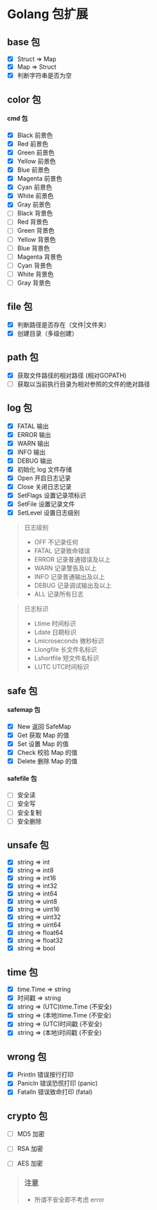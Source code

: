 
# Golang 包扩展
 ## base 包
  - [x] Struct => Map
  - [x] Map => Struct
  - [x] 判断字符串是否为空

 ## color 包
  #### cmd 包
   - [x] Black 前景色
   - [x] Red 前景色
   - [x] Green 前景色
   - [x] Yellow 前景色
   - [x] Blue 前景色
   - [x] Magenta 前景色
   - [x] Cyan 前景色
   - [x] White 前景色
   - [x] Gray 前景色
   - [ ] Black 背景色
   - [ ] Red 背景色
   - [ ] Green 背景色
   - [ ] Yellow 背景色
   - [ ] Blue 背景色
   - [ ] Magenta 背景色
   - [ ] Cyan 背景色
   - [ ] White 背景色
   - [ ] Gray 背景色
 ## file 包
  - [x] 判断路径是否存在（文件|文件夹）
  - [x] 创建目录（多级创建）
 ## path 包
  - [x] 获取文件路径的相对路径 (相对GOPATH)
  - [ ] 获取以当前执行目录为相对参照的文件的绝对路径
 ## log 包
  - [x] FATAL 输出
  - [x] ERROR 输出
  - [x] WARN 输出
  - [x] INFO 输出
  - [x] DEBUG 输出
  - [x] 初始化 log 文件存储
  - [x] Open 开启日志记录
  - [x] Close 关闭日志记录
  - [x] SetFlags 设置记录项标识
  - [x] SetFile 设置记录文件
  - [x] SetLevel 设置日志级别

  > 日志级别
  > - OFF 不记录任何
  > - FATAL 记录致命错误
  > - ERROR 记录普通错误及以上
  > - WARN 记录警告及以上
  > - INFO 记录普通输出及以上
  > - DEBUG 记录调试输出及以上
  > - ALL 记录所有日志

  > 日志标识
  > - Ltime 时间标识
  > - Ldate 日期标识
  > - Lmicroseconds 微秒标识
  > - Llongfile 长文件名标识
  > - Lshortfile 短文件名标识
  > - LUTC UTC时间标识

 ## safe 包
  #### safemap 包
   - [x] New 返回 SafeMap
   - [x] Get 获取 Map 的值
   - [x] Set 设置 Map 的值
   - [x] Check 校验 Map 的值
   - [x] Delete 删除 Map 的值
  #### safefile 包
   - [ ] 安全读
   - [ ] 安全写
   - [ ] 安全复制
   - [ ] 安全删除
 ## unsafe 包
  - [x] string => int
  - [x] string => int8
  - [x] string => int16
  - [x] string => int32
  - [x] string => int64
  - [x] string => uint8
  - [x] string => uint16
  - [x] string => uint32
  - [x] string => uint64
  - [x] string => float64
  - [x] string => float32
  - [x] string => bool
 
 ## time 包
  - [x] time.Time => string
  - [x] 时间戳 => string
  - [x] string => (UTC)time.Time (不安全)
  - [x] string => (本地)time.Time (不安全)
  - [x] string => (UTC)时间戳 (不安全)
  - [x] string => (本地)时间戳 (不安全)
 
 ## wrong 包
  - [x] Println 错误按行打印
  - [x] Panicln 错误恐慌打印 (panic)
  - [x] Fatalln 错误致命打印 (fatal)

 ## crypto 包
  - [ ] MD5 加密
  - [ ] RSA 加密
  - [ ] AES 加密


> ### 注意
> * 所谓不安全即不考虑 error



